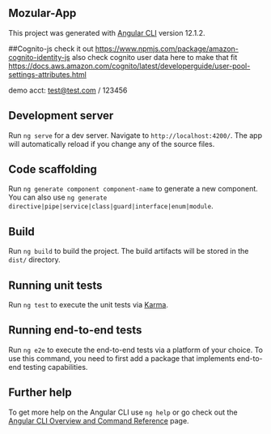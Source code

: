 ## Mozular-App

This project was generated with [Angular CLI](https://github.com/angular/angular-cli) version 12.1.2.

##Cognito-js
check it out https://www.npmjs.com/package/amazon-cognito-identity-js
also check cognito user data here to make that fit
https://docs.aws.amazon.com/cognito/latest/developerguide/user-pool-settings-attributes.html

demo acct: test@test.com / 123456


## Development server

Run `ng serve` for a dev server. Navigate to `http://localhost:4200/`. The app will automatically reload if you change any of the source files.

## Code scaffolding

Run `ng generate component component-name` to generate a new component. You can also use `ng generate directive|pipe|service|class|guard|interface|enum|module`.

## Build

Run `ng build` to build the project. The build artifacts will be stored in the `dist/` directory.

## Running unit tests

Run `ng test` to execute the unit tests via [Karma](https://karma-runner.github.io).

## Running end-to-end tests

Run `ng e2e` to execute the end-to-end tests via a platform of your choice. To use this command, you need to first add a package that implements end-to-end testing capabilities.

## Further help

To get more help on the Angular CLI use `ng help` or go check out the [Angular CLI Overview and Command Reference](https://angular.io/cli) page.
